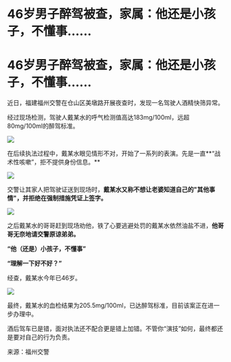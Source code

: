 # 46岁男子醉驾被查，家属：他还是小孩子，不懂事…...

# 46岁男子醉驾被查，家属：他还是小孩子，不懂事…...

近日，福建福州交警在仓山区美墩路开展夜查时，发现一名驾驶人酒精快筛异常。

经过现场检测，驾驶人戴某水的呼气检测值高达183mg/100ml，远超80mg/100ml的醉驾标准。

![](https://inews.gtimg.com/om_bt/OdiJ2DT6lBxy4I0KmoUExmQdcg1Tyr-k3Chc89J_OiZVIAA/1000)

在后续执法过程中，戴某水眼见情形不对，开始了一系列的表演。先是一直**“战术性咳嗽”，拒不提供身份信息。**

![](https://inews.gtimg.com/om_bt/OHvh4PorAIe3y_eCO3AHuWqEUNTPUN2pfXVfypIxjw6o0AA/1000)

交警让其家人把驾驶证送到现场时，**戴某水又称不想让老婆知道自己的"其他事情"，并拒绝在强制措施凭证上签字。**

![](https://inews.gtimg.com/om_bt/ONAloRY_mHWYDTpgQxevdDBjKH5W3fTxXXrdob5MPsPR4AA/1000)

之后戴某水的哥哥赶到现场劝他，铁了心要逃避处罚的戴某水依然油盐不进，**他哥哥无奈地请交警原谅弟弟。**

**“他（还是）小孩子，不懂事”**

**“理解一下好不好？”**

经查，戴某水今年已46岁。

![](https://inews.gtimg.com/om_bt/O5D347Xaio27TFIDRz8PoQxp0K-gZFQa4iCLWka35SuXoAA/1000)

最终，戴某水的血检结果为205.5mg/100ml，已达醉驾标准，目前该案正在进一步办理中。

酒后驾车已是错，面对执法还不配合更是错上加错。不管你“演技”如何，最终都还是要对自己的行为负责。

来源：福州交警

